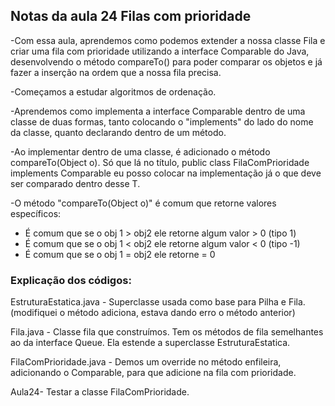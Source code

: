 ## Notas da aula 24 Filas com prioridade

-Com essa aula, aprendemos como podemos extender a nossa classe Fila e criar uma fila com prioridade utilizando a interface Comparable do Java, desenvolvendo o método compareTo() para poder comparar os objetos e já fazer a inserção na ordem que a nossa fila precisa.

-Começamos a estudar algoritmos de ordenação.

-Aprendemos como implementa a interface Comparable dentro de uma classe de duas formas, tanto colocando o "implements" do lado do nome da classe, quanto declarando dentro de um método.

-Ao implementar dentro de uma classe, é adicionado o método compareTo(Object o). Só que lá no título, public class FilaComPrioridade<T> implements Comparable<T> eu posso colocar na implementação já o que deve ser comparado dentro desse T.

-O método "compareTo(Object o)" é comum que retorne valores específicos:
- É comum que se o obj 1 > obj2 ele retorne algum valor > 0 (tipo 1)
- É comum que se o obj 1 < obj2 ele retorne algum valor <  0 (tipo -1)
- É comum que se o obj 1 = obj2 ele retorne = 0


### Explicação dos códigos:

EstruturaEstatica.java - Superclasse usada como base para Pilha e Fila. (modifiquei o método adiciona, estava dando erro o método anterior)

Fila.java - Classe fila que construímos. Tem os métodos de fila semelhantes ao da interface Queue. Ela estende a superclasse EstruturaEstatica.

FilaComPrioridade.java - Demos um override no método enfileira, adicionando o Comparable, para que adicione na fila com prioridade.

Aula24- Testar a classe FilaComPrioridade.